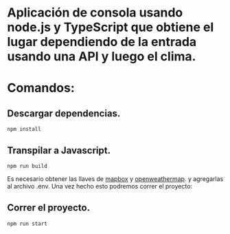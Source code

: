 # Aplicación de consola usando node.js y TypeScript que obtiene el lugar dependiendo de la entrada usando una API y luego el clima.

# Comandos:

## Descargar dependencias.
```
npm install
```

## Transpilar a Javascript.
```
npm run build
```

Es necesario obtener las llaves de [mapbox](https://docs.mapbox.com/api/overview/) y [openweathermap](https://openweathermap.org/api).
y agregarlas al archivo .env. Una vez hecho esto podremos correr el proyecto:

## Correr el proyecto.
```
npm run start
```